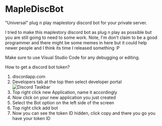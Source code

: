 # MapleDiscBot
"Universal" plug n play maplestory discord bot for your private server.

I tried to make this maplestory discord bot as plug n play as possible but you are still going to need to some work.
Note, I'm don't claim to be a good programmer and there might be some memes in here but it could help newer people
and I think its time I released something :P

Make sure to use Visual Studio Code for any debugging or editing.

How to get a discord bot token?
1. discordapp.com
2. Developers tab at the top then select developer portal
![Discord Taskbar](https://media.discordapp.net/attachments/631249406775132182/722900574022139925/fa160fc47785eeb2a73f763244dcef34.png)
3. Top right click new Application, name it accordingly
4. Now click on your new application you just created
5. Select the Bot option on the left side of the screen
6. Top right click add bot
7. Now you can see the token ID hidden, click copy and there you go you have your token ID
